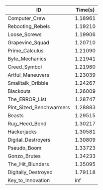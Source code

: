 |ID|Time(s)|
|-|-|
|Computer_Crew|1.18961|
|Rebooting_Rebels|1.19210|
|Loose_Screws|1.19906|
|Grapevine_Squad|1.20710|
|Prime_Calculus|1.21090|
|Byte_Mechanics|1.21941|
|Creed_Symbol|1.21980|
|Artful_Maneuvers|1.23039|
|Smalltalk_Dribble|1.24267|
|Blackouts|1.26009|
|The_ERROR_List|1.28747|
|Pint_Sized_Benchwarmers|1.28883|
|Beasts|1.29515|
|Rug_Heed_Bend|1.30217|
|Hackerjacks|1.30581|
|Digital_Destroyers|1.30809|
|Pseudo_Boom|1.33723|
|Gonzo_Brutes|1.34233|
|The_Hit_Blunders|1.35095|
|Digitally_Destroyed|1.79118|
|Key_to_Innovation|inf|
